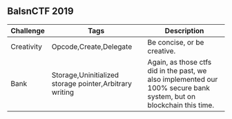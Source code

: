 ## BalsnCTF 2019

| Challenge  | Tags                                                     | Description                                                  |
| ---------- | -------------------------------------------------------- | ------------------------------------------------------------ |
| Creativity | Opcode,Create,Delegate                                   | Be concise, or be creative.                                  |
| Bank       | Storage,Uninitialized storage pointer,Arbitrary writing | Again, as those ctfs did in the past, we also implemented our 100% secure bank system, but on blockchain this time. |